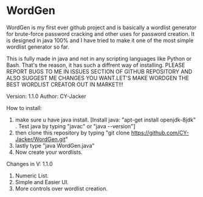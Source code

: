 # WordGen
WordGen is my first ever github project and is basically a wordlist generator for brute-force password cracking and other uses for password creation. It is designed in java 100% and I have tried to make it one of the most simple wordlist generator so far.

This is fully made in java and not in any scripting languages like Python or Bash. That's the reason, it has such a diffrent way of installing.
PLEASE REPORT BUGS TO ME IN ISSUES SECTION OF GITHUB REPOSITORY AND ALSO SUGGEST ME CHANGES YOU WANT.LET'S MAKE WORDGEN THE BEST WORDLIST CREATOR OUT IN MARKET!!!

Version: 1.1.0
Author: CY-Jacker

How to install:
1. make sure u have java install. [Install java: "apt-get install openjdk-8jdk" . Test java by typing "javac" or "java --version"]
2. then clone this repository by typing "git clone https://github.com/CY-Jacker/WordGen.git"
3. lastly type "java WordGen.java"
4. Now create your wordlists.

Changes in V: 1.1.0

1. Numeric List.
2. Simple and Easier UI.
3. More controls over wordlist creation.
